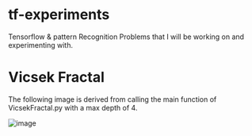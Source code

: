 # tf-experiments

Tensorflow &amp; pattern Recognition Problems that I will be working on and experimenting with.

# Vicsek Fractal

The following image is derived from calling the main function of VicsekFractal.py with a max depth of 4.

![image]()
